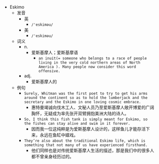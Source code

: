 - Eskimo
  - 发音
    - 英
      - `/'eskiməu/`
    - 美
      - `/'eskiməu/`
  - 词义
    - n.
      - 爱斯基摩人；爱斯基摩语
        - `an inuit(= someone who belongs to a race of people living in the very cold northern areas of North America ). Many people now consider this word offensive.`
    - adj.
      - 爱斯基摩人的
  - 例句
    - `Surely, Whitman was the first poet to try to get his arms around the continent so as to hold the lumberjack and the secretary and the Eskimo in one loving cosmic embrace.`
      - 惠特曼竭诚向伐木工人、文秘人员乃至爱斯基摩人敞开博爱的广阔胸怀，无疑成为率先张开双臂拥抱美洲大陆的诗人。
    - `So, I think this fish tank is simply meant for Eskimo, so the fishes can stay alive and swim in it forever.`
      - 因而我一位这纯粹是为爱斯基摩人设计的，这样鱼儿才能存活下来，永远在鱼缸中嬉戏。
    - `They’re also about the traditional Eskimo life, which is something that not many of us have experienced firsthand.`
      - 他们同样也是对传统爱斯基摩人生活的描述，那是我们中的很多人都不曾亲身经历过的。

